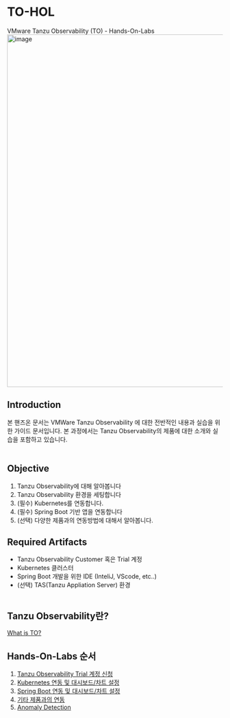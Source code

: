 # TO-HOL

VMware Tanzu Observability (TO) - Hands-On-Labs
<img width="824" alt="image" src="https://user-images.githubusercontent.com/14763080/160314688-d67bb11f-28d3-49e5-91a1-91748faf7fc7.png">

## Introduction
본 핸즈온 문서는 VMWare Tanzu Observability 에 대한 전반적인 내용과 실습을 위한 가이드 문서입니다. 본 과정에서는 Tanzu Observability의 제품에 대한 소개와 실습을 포함하고 있습니다.
<br/>
<br/>

## Objective
1. Tanzu Observability에 대해 알아봅니다<br/>
2. Tanzu Observability 환경을 세팅합니다<br/>
3. (필수) Kubernetes를 연동합니다.<br/>
4. (필수) Spring Boot 기반 앱을 연동합니다<br/>
5. (선택) 다양한 제품과의 연동방법에 대해서 알아봅니다.<br>

## Required Artifacts
- Tanzu Observability Customer 혹은 Trial 계정
- Kubernetes 클러스터
- Spring Boot 개발을 위한 IDE (InteliJ, VScode, etc..)
- (선택) TAS(Tanzu Appliation Server) 환경
<br/><br/>

## Tanzu Observability란?
[What is TO?](./Introduction/) <br/>

## Hands-On-Labs 순서
1. [Tanzu Observability Trial 계정 신청](./Trial/) <br/>
1. [Kubernetes 연동 및 대시보드/차트 설정](./Kubernetes/) <br/>
1. [Spring Boot 연동 및 대시보드/차트 설정](./Spring_Boot/) <br/>
1. [기타 제품과의 연동](./Others/) <br/>
1. [Anomaly Detection](./Anomaly/) <br/>


